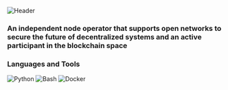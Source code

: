![Header](https://github.com/MrHoodd/MrHoodd/blob/main/assets/logo.gif)

### An independent node operator that supports open networks to secure the future of decentralized systems and an active participant in the blockchain space

### Languages and Tools 
![Python](https://img.shields.io/badge/-Python-blueviolet?style=flat&logo=Python&logoColor=191A1B) ![Bash](https://img.shields.io/badge/-Bash-brightgreen?style=flat&logo=GNUBash&logoColor=191A1B) ![Docker](https://img.shields.io/badge/-Docker-blue?style=flat&logo=Docker&logoColor=191A1B)
